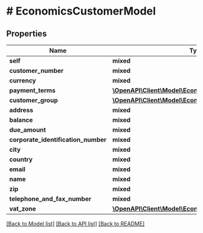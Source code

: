 # # EconomicsCustomerModel

## Properties

Name | Type | Description | Notes
------------ | ------------- | ------------- | -------------
**self** | **mixed** |  | [optional]
**customer_number** | **mixed** |  |
**currency** | **mixed** |  |
**payment_terms** | [**\OpenAPI\Client\Model\EconomicsPaymentTermsModel**](EconomicsPaymentTermsModel.md) |  |
**customer_group** | [**\OpenAPI\Client\Model\EconomicsCustomerGroupModel**](EconomicsCustomerGroupModel.md) |  |
**address** | **mixed** |  |
**balance** | **mixed** |  |
**due_amount** | **mixed** |  |
**corporate_identification_number** | **mixed** |  |
**city** | **mixed** |  |
**country** | **mixed** |  |
**email** | **mixed** |  | [optional]
**name** | **mixed** |  |
**zip** | **mixed** |  |
**telephone_and_fax_number** | **mixed** |  | [optional]
**vat_zone** | [**\OpenAPI\Client\Model\EconomicsVatZoneModel**](EconomicsVatZoneModel.md) |  |

[[Back to Model list]](../../README.md#models) [[Back to API list]](../../README.md#endpoints) [[Back to README]](../../README.md)
